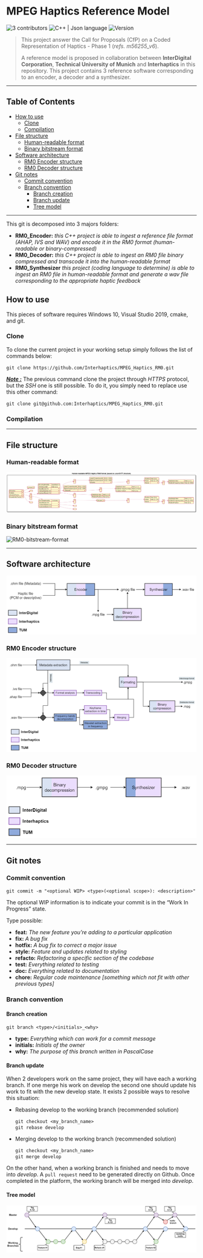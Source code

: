 # MPEG Haptics Reference Model

![3 contributors](https://img.shields.io/badge/contributors-3-brightgreen.svg?style=flat-square)
![C++ | Json language](https://img.shields.io/badge/type-C++%20|%20Json-blue.svg?style=flat-square)
![Version](https://img.shields.io/badge/type-RM0-blueviolet.svg?style=flat-square)


> This project answer the Call for Proposals (CfP) on a Coded Representation of Haptics - Phase 1 (*refs. m56255_v6*).
>
> A reference model is proposed in collaboration between **InterDigital Corporation**, **Technical University of Munich** and **Interhaptics** in this repository. This project contains 3 reference software corresponding to an encoder, a decoder and a synthesizer.

---

## Table of Contents

- [How to use](#how-to-use)
  * [Clone](#clone)
  * [Compilation](#compilation)
- [File structure](#file-structure)
  * [Human-readable format](#human-readable-format)
  * [Binary bitstream format](#binary-bitstream-format)
- [Software architecture](#software-architecture)
  * [RM0 Encoder structure](#rm0-encoder-structure)
  * [RM0 Decoder structure](#rm0-decoder-structure)
- [Git notes](#git-notes)
  * [Commit convention](#commit-convention)
  * [Branch convention](#branch-convention)
    + [Branch creation](#branch-creation)
    + [Branch update](#branch-update)
    + [Tree model](#tree-model)

---

This git is decomposed into 3 majors folders:

+ **RM0_Encoder:** *this C++ project is able to ingest a reference file format (AHAP, IVS and WAV) and encode it in the RM0 format (human-readable or binary-compressed)*
+ **RM0_Decoder:** *this C++ project is able to ingest an RM0 file binary compressed and transcode it into the human-readable format*
+ **RM0_Synthesizer** *this project (coding language to determine) is able to ingest an RM0 file in human-readable format and generate a wav file corresponding to the appropriate haptic feedback*

## How to use

This pieces of software requires Windows 10, Visual Studio 2019, cmake, and git.

### Clone

To clone the current project in your working setup simply follows the list of commands below:

```shell
git clone https://github.com/Interhaptics/MPEG_Haptics_RM0.git
```

***<u>Note :</u>*** The previous command clone the project through *HTTPS* protocol, but the *SSH* one is still possible. To do it, you simply need to replace use this other command:

```shell
git clone git@github.com:Interhaptics/MPEG_Haptics_RM0.git
``` 

### Compilation

<!-- TODO

```shell

```

-->

---

## File structure

### Human-readable format

![RM0-human-readable-format](diagrams/Rendered/RM0HumanReadableFormat.png)

### Binary bitstream format

![RM0-bitstream-format](diagrams/Rendered/RM0BitsreamFormat.png)

---

## Software architecture

![RM0-General-softwares](diagrams/Rendered/RM0GeneralSoftwares.png)

### RM0 Encoder structure

![RM0-Encoder](diagrams/Rendered/RM0EncoderStructure.png)

### RM0 Decoder structure

![RM0-Decoder](diagrams/Rendered/RM0DecoderStructure.png)

---

## Git notes

### Commit convention

```shell
git commit -m "<optional WIP> <type>(<optional scope>): <description>"
```

The optional WIP information is to indicate your commit is in the “Work In Progress” state.

Type possible:
+ **feat:** *The new feature you’re adding to a particular application*
+ **fix:** *A bug fix*
+ **hotfix:** *A bug fix to correct a major issue*
+ **style:** *Feature and updates related to styling*
+ **refacto:** *Refactoring a specific section of the codebase*
+ **test:** *Everything related to testing*
+ **doc:** *Everything related to documentation*
+ **chore:** *Regular code maintenance [something which not fit with other previous types]*

### Branch convention

#### Branch creation

```shell
git branch <type>/<initials>_<why>
```

+ **type:** *Everything which can work for a commit message*
+ **initials:** *Initials of the owner*
+ **why:** *The purpose of this branch written in PascalCase*

#### Branch update

When 2 developers work on the same project, they will have each a working branch. If one merge his work on develop the second one should update his work to fit with the new develop state. It exists 2 possible ways to resolve this situation:

+ Rebasing develop to the working branch (recommended solution)
    ```shell
    git checkout <my_branch_name>
    git rebase develop
    ```
+ Merging develop to the working branch (recommended solution)
    ```shell
    git checkout <my_branch_name>
    git merge develop
    ```

On the other hand, when a working branch is finished and needs to move into *develop*. A `pull request` need to be generated directly on Github. Once completed in the platform, the working branch will be merged into *develop*.

#### Tree model

![git- tree](diagrams/Rendered/git_tree_model.drawio.png)
